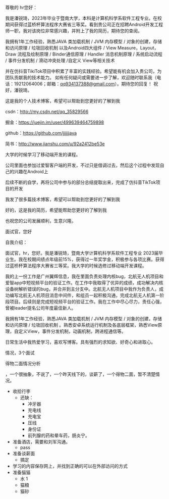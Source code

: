尊敬的 hr您好： 

我是潘锐琦，2023年毕业于暨南大学，本科是计算机科学系软件工程专业。在校期间获得过蓝桥杯算法程序大赛省三等奖。看到贵公司正在招聘Android开发工程师一职，我对该岗位非常感兴趣，并附上了我的简历，期待您的查阅。 

我拥有1年工作经验，熟悉JAVA 类加载机制 / JVM 内存模型 / 对象的创建，存储和访问原理 / 垃圾回收机制 以及Android四大组件 / View Measure，Layout，Draw 流程及绘制原理 / Binder通信原理 / Handler 消息机制原理 / 系统启动流程 / 事件分发机制 / 滑动冲突处理 /自定义 View等相关技术

并在仿抖音TikiTok项目中积累了丰富的实践经验。希望能有机会加入贵公司，为团队贡献我的技术能力。 如有任何疑问或需要进一步了解，欢迎随时联系我（电话：19212064006；邮箱：qq934137388@gmail.com）。期待您的回复！ 祝好，潘锐琦。



这是我的个人技术博客，希望可以帮助到您更好的了解到我

csdn：http://my.csdn.net/qq_35829566

掘金：https://juejin.im/user/499639464759898

github：https://github.com/jjjjjjava

简书：http://www.jianshu.com/u/92a2412be53e



大学的时候学习了移动端开发的课程。

公司里面也参加过爱智客户端的开发，不过只是借调过去，然后这个过程中发现自己的兴趣在Android上

后续不断的自学，再将公司中参与的部分总结提取出来，完成了仿抖音TikTok项目的开发



我发了很多篇技术博客，希望可以帮助到您更好的了解到我



好的，这是我的简历，希望能帮助您更好的了解到我

也祝您的公司发展顺利，生意兴隆。



面试官，您好







自我介绍：

面试官，hr，您好。我是潘锐琦，暨南大学计算机科学系软件工程专业 2023届毕业生。我在校期间绩点年级前15%，获得过一年奖学金，积极参与各项比赛。获得过蓝桥杯算法程序大赛省三等奖。我大学的时候选修过移动端开发课程。

我的上一份工作是广州翼辉信息，我在里面负责处理内核bug，北航无人机项目和爱智app中短视频平台的验证工作。在工作中我取得了优异的成绩，成功解决内核设备树解析错误的bug，并合并到主分支中。北航无人机项目中我作为负责人，成功编写北航无人机项目消息中间件，和组员一起积极沟通，完成北航无人机第一阶段项目。后续则是完成短视频平台的验证工作。我在工作中尽心尽力，责任心强，曾被leader提名公司年度最佳新人。

我拥有1年工作经验，熟悉JAVA 类加载机制 / JVM 内存模型 / 对象的创建，存储和访问原理 / 垃圾回收机制 。熟悉安卓系统运行机制及各底层框架，熟悉View原理，自定义View，事件分发机制，动画机制，跨进程通信等。

日常生活中我热爱学习，喜欢写博客。具有强烈的求知欲、好奇心和进取心。







情况，3个面试

得物二面情况分析

，一个很抽象，不说了，一个昨天线下的，谈薪了，一个得物二面，暂不清楚情况。







- 收拾行李
  - 还缺：
    - 冲牙器
    - 充电线
    - 充电宝
    - 压线
    - 身份证
    - 前列腺的药和晕车药，肠炎宁。
- 准备酒店，需要和刘军沟通。
  - pass
- 准备谈薪面
  - 搞定
- 学习的内容保存网上，并找到正确的可以在外部访问的方式
- 准备猫猫
  - 水 	1
  - 猫粮
  - 猫砂 
